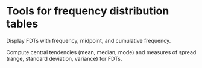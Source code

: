 # Tools for frequency distribution tables

Display FDTs with frequency, midpoint, and cumulative frequency.

Compute central tendencies (mean, median, mode) and measures of spread (range, standard deviation, variance) for FDTs.